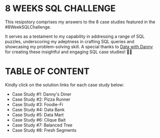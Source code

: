 # 8 WEEKS SQL CHALLENGE
This resipotory comprises my answers to the 8 case studies featured in the #8WeekSQLChallenge. 

It serves as a testament to my capability in addressing a range of SQL puzzles, underscoring my adeptness in crafting SQL queries and showcasing my problem-solving skill.
A special thanks to [Data with Danny](https://8weeksqlchallenge.com/) for creating these insightful and engaging SQL case studies! 👋🏻

# TABLE OF CONTENT
Kindly click on the solution links for each case study below:

- Case Study #1: Danny's Diner
- Case Study #2: Pizza Runner
- Case Study #3: Foodie-Fi
- Case Study #4: Data Bank
- Case Study #5: Data Mart
- Case Study #6: Clique Bait
- Case Study #7: Balanced Tree
- Case Study #8: Fresh Segments

